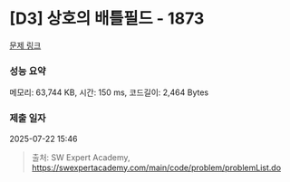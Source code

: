 # [D3] 상호의 배틀필드 - 1873 

[문제 링크](https://swexpertacademy.com/main/code/problem/problemDetail.do?contestProbId=AV5LyE7KD2ADFAXc) 

### 성능 요약

메모리: 63,744 KB, 시간: 150 ms, 코드길이: 2,464 Bytes

### 제출 일자

2025-07-22 15:46



> 출처: SW Expert Academy, https://swexpertacademy.com/main/code/problem/problemList.do